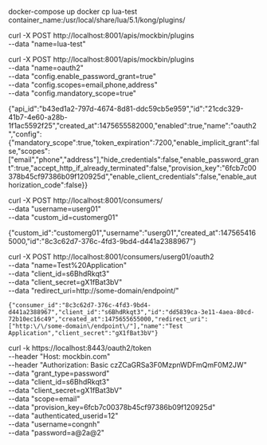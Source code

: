docker-compose up
docker cp lua-test container_name:/usr/local/share/lua/5.1/kong/plugins/

curl -X POST http://localhost:8001/apis/mockbin/plugins \
    --data "name=lua-test"

curl -X POST http://localhost:8001/apis/mockbin/plugins \
    --data "name=oauth2" \
    --data "config.enable_password_grant=true" \
    --data "config.scopes=email,phone,address" \
    --data "config.mandatory_scope=true"


{"api_id":"b43ed1a2-797d-4674-8d81-ddc59cb5e959","id":"21cdc329-41b7-4e60-a28b-1f1ac5592f25","created_at":1475655582000,"enabled":true,"name":"oauth2","config":{"mandatory_scope":true,"token_expiration":7200,"enable_implicit_grant":false,"scopes":["email","phone","address"],"hide_credentials":false,"enable_password_grant":true,"accept_http_if_already_terminated":false,"provision_key":"6fcb7c00378b45cf97386b09f120925d","enable_client_credentials":false,"enable_authorization_code":false}}




curl -X POST http://localhost:8001/consumers/ \
    --data "username=userg01" \
    --data "custom_id=customerg01"


{"custom_id":"customerg01","username":"userg01","created_at":1475654165000,"id":"8c3c62d7-376c-4fd3-9bd4-d441a2388967"}





curl -X POST http://localhost:8001/consumers/userg01/oauth2 \
    --data "name=Test%20Application" \
    --data "client_id=s6BhdRkqt3" \
    --data "client_secret=gX1fBat3bV" \
    --data "redirect_uri=http://some-domain/endpoint/"


    {"consumer_id":"8c3c62d7-376c-4fd3-9bd4-d441a2388967","client_id":"s6BhdRkqt3","id":"dd5839ca-3e11-4aea-80cd-72b10ec16c49","created_at":1475655655000,"redirect_uri":["http:\/\/some-domain\/endpoint\/"],"name":"Test Application","client_secret":"gX1fBat3bV"}



curl -k https://localhost:8443/oauth2/token \
	--header "Host: mockbin.com" \
    --header "Authorization: Basic czZCaGRSa3F0MzpnWDFmQmF0M2JW" \
    --data "grant_type=password" \
    --data "client_id=s6BhdRkqt3" \
    --data "client_secret=gX1fBat3bV" \
    --data "scope=email" \
    --data "provision_key=6fcb7c00378b45cf97386b09f120925d" \
    --data "authenticated_userid=12" \
    --data "username=congnh" \
    --data "password=a@2a@2"